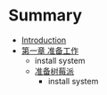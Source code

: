 # Summary

* [Introduction](README.md)
* [第一章 准备工作](chapter1.md)
   * install system
   * [准备树莓派](prepare.md)
       * install system


